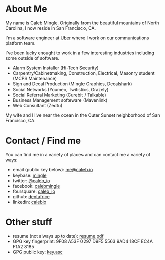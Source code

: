 # About Me

My name is Caleb Mingle. Originally from the beautiful mountains of North Carolina, I now reside
in San Francisco, CA.

I'm a software engineer at [Uber](http://uber.com) where I work on our communications platform team.

I've been lucky enought to work in a few interesting industries including some outside of software.

+ Alarm System Installer (Hi-Tech Security)
+ Carpentry/Cabinetmaking, Construction, Electrical, Masonry student (MCPS Maintenance)
+ Sign and Decal Production (Mingle Graphics, Decalshark)
+ Social Networks (Youmeo, Twitistics, Grazely)
+ Social Referral Marketing (Curebit / Talkable)
+ Business Management softeware (Mavenlink)
+ Web Consultant (Zedtu)

My wife and I live near the ocean in the Outer Sunset neighborhood of San Francisco, CA.

# Contact / Find me

You can find me in a variety of places and can contact me a variety of ways:

+ email (public key below): [me\@caleb.io](mailto:me@caleb.io)
+ keybase: [mingle](http://keybase.io/mingle)
+ twitter: [\@caleb_io](http://twitter.com/caleb_io)
+ facebook: [calebmingle](http://facebook.com/calebmingle)
+ foursquare: [caleb_io](https://foursquare.com/caleb_io)
+ github: [dentafrice](http://github.com/dentafrice)
+ linkedin: [calebio](http://linkedin.com/in/calebio/)


# Other stuff

+ resume (not always up to date): [resume.pdf](http://f.caleb.io/resume.pdf)
+ GPG key fingerprint: 9F08 A53F 0297 D9F5 5563  9AD4 18CF EC4A F1A2 8185
+ GPG public key: [key.asc](http://f.caleb.io/key.asc)
